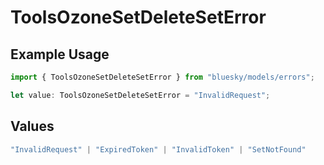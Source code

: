 # ToolsOzoneSetDeleteSetError

## Example Usage

```typescript
import { ToolsOzoneSetDeleteSetError } from "bluesky/models/errors";

let value: ToolsOzoneSetDeleteSetError = "InvalidRequest";
```

## Values

```typescript
"InvalidRequest" | "ExpiredToken" | "InvalidToken" | "SetNotFound"
```